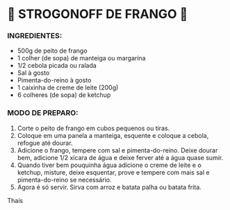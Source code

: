 # :chicken: STROGONOFF DE FRANGO :chicken:

### **INGREDIENTES:**

- 500g de peito de frango
- 1 colher (de sopa) de manteiga ou margarina
- 1/2 cebola picada ou ralada
- Sal à gosto
- Pimenta-do-reino à gosto
- 1 caixinha de creme de leite (200g)
- 6 colheres (de sopa) de ketchup

### **MODO DE PREPARO:**

1. Corte o peito de frango em cubos pequenos ou tiras.
2. Coloque em uma panela a manteiga, esquente e coloque a cebola, refogue até dourar.
3. Adicione o frango, tempere com sal e pimenta-do-reino. Deixe dourar bem, adicione 1/2 xícara de água e deixe ferver até a água quase sumir.
4. Quando tiver bem pouquinha água adicione o creme de leite e o ketchup, misture, deixe esquentar, prove e tempere com mais sal e pimenta-do-reino se necessário.
5. Agora é só servir. Sirva com arroz e batata palha ou batata frita.

Thaís